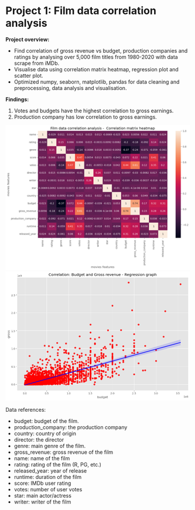 # Project 1: Film data correlation analysis
**Project overview:**
* Find correlation of gross revenue vs budget, production companies and ratings by analysing over 5,000 film titles from 1980-2020 with data scrape from iMDb. 
* Visualise data using correlation matrix heatmap, regression plot and scatter plot.  
* Optimized numpy, seaborn, matplotlib, pandas for data cleaning and preprocessing, data analysis and visualisation.

**Findings:** 
1. Votes and budgets have the highest correlation to gross earnings.
2. Production company has low correlation to gross earnings.

![](https://github.com/GISOGISO/Film_data_correlation_analysis/blob/main/images/Film%20data%20correlation%20analysis_Correlation%20matrix%20heatmap.png)
![](https://github.com/GISOGISO/Film_data_correlation_analysis/blob/main/images/Correlation_Budget%20and%20Gross%20revenue_Regression%20graph.png)

Data references:

* budget: budget of the film.
* production_company: the production company
* country: country of origin
* director: the director
* genre: main genre of the film.
* gross_revenue: gross revenue of the film
* name: name of the film
* rating: rating of the film (R, PG, etc.)
* released_year: year of release
* runtime: duration of the film
* score: IMDb user rating
* votes: number of user votes
* star: main actor/actress
* writer: writer of the film


